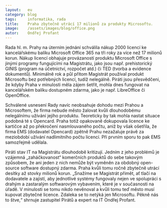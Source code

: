 ```yaml
---
layout:   eu
category: blog
tags:     informatika, rada
title:    Praha zbytečně utrácí 17 milionů za produkty Microsoftu.
image:    /assets/images/blog/office.png
autor:    Ondřej Profant
---
```


Rada hl. m. Prahy na úterním jednání schválila nákup 2000 licencí ke kancelářskému balíku Microsoft Office 365 na tři roky za více než 17 milionů korun. Nákup licencí obhajuje provázaností produktu Microsoft Office s jinými programy fungujícími na Magistrátu, jako jsou např. prehistorický GINIS (program na účetnictví, rozpočet atd.) či TED (tvorba a evidence dokumentů). Minimálně rok a půl přitom Magistrát používal produkt Microsoftu bez potřebných licencí, tudíž nelegálně. Piráti jsou přesvědčeni, že kdyby Praha v minulosti měla zájem šetřit, mohla dnes fungovat na kancelářském balíku dostupném zdarma, jako je např. LibreOffice či OpenOffice.

Schválené usnesení Rady navíc neobsahuje dohodu mezi Prahou a Microsoftem, že firma nebude město žalovat kvůli dlouhodobému nelegálnímu užívání jejího produktu. Teoreticky by tak mohla nastat situace podobná té s Opencard. Praha totiž opakovaně dokupovala licence ke kartičce až po překročení nasmlouvaného počtu, aniž by však ošetřila, že firma EMS (dodavatel Opencard) zpětně Prahu nezažaluje právě za meziobdobí užívání nadlimitního počtu licencí. Při prvním sporu to pak EMS samozřejmě udělala.

Piráti stav IT na Magistrátu dlouhodobě kritizují. Jedním z jeho problémů je vzájemná „zaháčkovanost“ komerčních produktů do sebe takovým způsobem, že ani jeden z nich nemůže být vyměněn za obdobný open-source software dostupný zdarma. Praha kvůli tomu ročně zbytečně utrácí desítky až stovky milionů korun. „Snažíme se Magistrát přimět, ať tlačí na dodavatele a zajistí, aby jednotlivé systémy fungovaly nejen ve spolupráci s drahým a zastaralým softwarovým vybavením, které je v současnosti na úřadě. V minulosti se tomu nikdo nevěnoval a kvůli tomu teď město musí kupovat zbytečné licence. Zdaleka se to netýká jen Microsoftu. Pěkně nás to štve,“ shrnuje zastupitel Pirátů a expert na IT Ondřej Profant.
